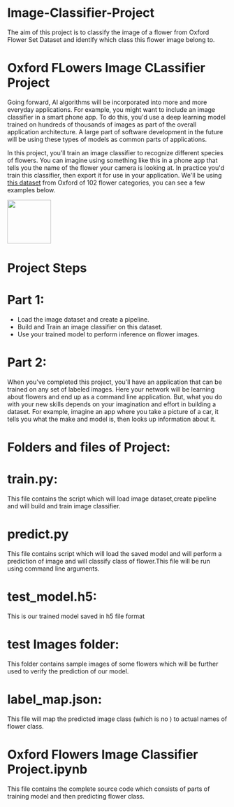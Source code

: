 # Image-Classifier-Project
The aim of this project is to classify the image of a flower from Oxford Flower Set Dataset and identify which class this flower image belong to.

#                                                    Oxford FLowers Image CLassifier Project
Going forward, AI algorithms will be incorporated into more and more everyday applications. For example, you might want to include an image classifier in a smart phone app. To do this, you'd use a deep learning model trained on hundreds of thousands of images as part of the overall application architecture. A large part of software development in the future will be using these types of models as common parts of applications.

In this project, you'll train an image classifier to recognize different species of flowers. You can imagine using something like this in a phone app that tells you the name of the flower your camera is looking at. In practice you'd train this classifier, then export it for use in your application. We'll be using [this dataset](http://www.robots.ox.ac.uk/~vgg/data/flowers/102/index.html) from Oxford of 102 flower categories, you can see a few examples below. 

<img src='assets/Flowers.png' width=100px>


#                                                             Project Steps
# Part 1:
* Load the image dataset and create a pipeline.
* Build and Train an image classifier on this dataset.
* Use your trained model to perform inference on flower images.

# Part 2:
When you've completed this project, you'll have an application that can be trained on any set of labeled images. Here your network will be learning about flowers and end up as a command line application. But, what you do with your new skills depends on your imagination and effort in building a dataset. For example, imagine an app where you take a picture of a car, it tells you what the make and model is, then looks up information about it. 

#                                                           Folders and files of Project:
# train.py:
This file contains the script which will load image dataset,create pipeline and will build and train image classifier.
# predict.py
This file contains script which will load the saved model and will perform a prediction of image and will classify class of flower.This file will be run using command line arguments.
# test_model.h5:
This is our trained model saved in h5 file format
# test Images folder:
This folder contains sample images of some flowers which will be further used to verify the prediction of our model.
# label_map.json:
This file will map  the predicted image class (which is no ) to actual names of flower class.

# Oxford Flowers Image Classifier Project.ipynb
This file contains the complete source code which consists of parts of training model and then predicting flower class.



